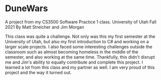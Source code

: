 # DuneWars

A project from my CS3500 Software Practice 1 class.
University of Utah Fall 2021
By Matt Streicher and Jim Morgan

This class was quite a challenge. Not only was this my first semester at the University of Utah, but also my first introduction to C# and working
on a larger scale projects. I also faced some interesting challenges outside the classroom such as almost becoming homeless in the middle of the 
semester, and also working at the same time. Thankfully, this didn't disrupt me and Jim's ability to equally contribute and complete this project.
I learned a lot from this class and my partner as well. I am very proud of this project and the way it turned out. 

